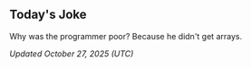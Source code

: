 ## Today's Joke
Why was the programmer poor? Because he didn't get arrays.

*Updated October 27, 2025 (UTC)*
